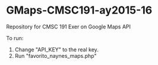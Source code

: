 # GMaps-CMSC191-ay2015-16
Repository for CMSC 191 Exer on Google Maps API

To run:
1. Change "API_KEY" to the real key.
2. Run "favorito_naynes_maps.php"

